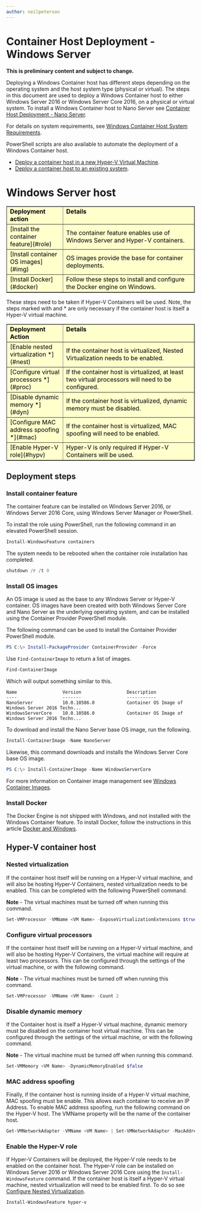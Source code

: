```yaml
---
author: neilpeterson
---
```


# Container Host Deployment - Windows Server

**This is preliminary content and subject to change.** 

Deploying a Windows Container host has different steps depending on the operating system and the host system type (physical or virtual). The steps in this document are used to deploy a Windows Container host to either Windows Server 2016 or Windows Server Core 2016, on a physical or virtual system. To install a Windows Container host to Nano Server see [Container Host Deployment - Nano Server](./deployment_nano.md).

For details on system requirements, see [Windows Container Host System Requirements](./system_requirements.md). 

PowerShell scripts are also available to automate the deployment of a Windows Container host. 
- [Deploy a container host in a new Hyper-V Virtual Machine](../quick_start/container_setup.md).
- [Deploy a container host to an existing system](../quick_start/inplace_setup.md).

# Windows Server host

<table border="1" style="background-color:FFFFCC;border-collapse:collapse;border:1px solid FFCC00;color:000000;width:100%" cellpadding="5" cellspacing="5">
<tr valign="top">
<td width = "30%"><strong>Deployment action</strong></td>
<td width = "70%"><strong>Details</strong></td>
</tr>
<tr>
<td>[Install the container feature](#role)</td>
<td>The container feature enables use of Windows Server and Hyper-V containers.</td>
</tr>
<tr>
<td>[Install container OS images](#img)</td>
<td>OS images provide the base for container deployments.</td>
</tr>
<tr>
<td>[Install Docker](#docker)</td>
<td>Follow these steps to install and configure the Docker engine on Windows.</td>
</tr>
</table>

These steps need to be taken if Hyper-V Containers will be used. Note, the steps marked with and * are only necessary if the container host is itself a Hyper-V virtual machine.

<table border="1" style="background-color:FFFFCC;border-collapse:collapse;border:1px solid FFCC00;color:000000;width:100%" cellpadding="5" cellspacing="5">
<tr valign="top">
<td width = "30%"><strong>Deployment Action</strong></td>
<td width = "70%"><strong>Details</strong></td>
</tr>
<tr>
<td>[Enable nested virtualization *](#nest)</td>
<td>If the container host is virtualized, Nested Virtualization needs to be enabled.</td>
</tr>
<tr>
<td>[Configure virtual processors *](#proc)</td>
<td>If the container host is virtualized, at least two virtual processors will need to be configured.</td>
</tr>
<tr>
<td>[Disable dynamic memory *](#dyn)</td>
<td>If the container host is virtualized, dynamic memory must be disabled.</td>
</tr>
<tr>
<td>[Configure MAC address spoofing *](#mac)</td>
<td>If the container host is virtualized, MAC spoofing will need to be enabled.</td>
</tr>
<tr>
<td>[Enable Hyper-V role](#hypv) </td>
<td>Hyper-V is only required if Hyper-V Containers will be used.</td>
</tr>
</table>

## Deployment steps

### <a name=role></a>Install container feature

The container feature can be installed on Windows Server 2016, or Windows Server 2016 Core, using Windows Server Manager or PowerShell.

To install the role using PowerShell, run the following command in an elevated PowerShell session.

```powershell
Install-WindowsFeature containers
```
The system needs to be rebooted when the container role installation has completed.

```powershell
shutdown /r /t 0
```

### <a name=img></a>Install OS images

An OS image is used as the base to any Windows Server or Hyper-V container. OS images have been created with both Windows Server Core and Nano Server as the underlying operating system, and can be installed using the Container Provider PowerShell module. 

The following command can be used to install the Container Provider PowerShell module.

```powershell
PS C:\> Install-PackageProvider ContainerProvider -Force
```

Use `Find-ContainerImage` to return a list of images.
```powershell
Find-ContainerImage
```

Which will output something similar to this.

```
Name                 Version                 Description
----                 -------                 -----------
NanoServer           10.0.10586.0            Container OS Image of Windows Server 2016 Techn...
WindowsServerCore    10.0.10586.0            Container OS Image of Windows Server 2016 Techn...

```
To download and install the Nano Server base OS image, run the following.

```powershell
Install-ContainerImage -Name NanoServer
```

Likewise, this command downloads and installs the Windows Server Core base OS image.

```powershell
PS C:\> Install-ContainerImage -Name WindowsServerCore
```

For more information on Container image management see [Windows Container Images](../management/manage_images.md).
 
### <a name=docker></a>Install Docker

The Docker Engine is not shipped with Windows, and not installed with the Windows Container feature. To install Docker, follow the instructions in this article [Docker and Windows](./docker_windows.md).


## Hyper-V container host

### <a name=nest></a>Nested virtualization

If the container host itself will be running on a Hyper-V virtual machine, and will also be hosting Hyper-V Containers, nested virtualization needs to be enabled. This can be completed with the following PowerShell command.

**Note** - The virtual machines must be turned off when running this command.

```powershell
Set-VMProcessor -VMName <VM Name> -ExposeVirtualizationExtensions $true
```

### <a name=proc></a>Configure virtual processors

If the container host itself will be running on a Hyper-V virtual machine, and will also be hosting Hyper-V Containers, the virtual machine will require at least two processors. This can be configured through the settings of the virtual machine, or with the following command.

**Note** - The virtual machines must be turned off when running this command.

```powershell
Set-VMProcessor -VMName <VM Name> -Count 2
``` 

### <a name=dyn></a>Disable dynamic memory

If the Container host is itself a Hyper-V virtual machine, dynamic memory must be disabled on the container host virtual machine. This can be configured through the settings of the virtual machine, or with the following command.

**Note** - The virtual machine must be turned off when running this command.

```powershell
Set-VMMemory <VM Name> -DynamicMemoryEnabled $false
``` 

### <a name=mac></a>MAC address spoofing

Finally, if the container host is running inside of a Hyper-V virtual machine, MAC spoofing must be enable. This allows each container to receive an IP Address. To enable MAC address spoofing, run the following command on the Hyper-V host. The VMName property will be the name of the container host.

```powershell
Get-VMNetworkAdapter -VMName <VM Name> | Set-VMNetworkAdapter -MacAddressSpoofing On
```

### <a name=hypv></a>Enable the Hyper-V role

If Hyper-V Containers will be deployed, the Hyper-V role needs to be enabled on the container host. The Hyper-V role can be installed on Windows Server 2016 or Windows Server 2016 Core using the `Install-WindowsFeature` command. If the container host is itself a Hyper-V virtual machine, nested virtualization will need to be enabled first. To do so see [Configure Nested Virtualization]( #nest).

```powershell
Install-WindowsFeature hyper-v
```

